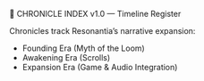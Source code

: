 📖 CHRONICLE INDEX v1.0 — Timeline Register

Chronicles track Resonantia’s narrative expansion:
- Founding Era (Myth of the Loom)
- Awakening Era (Scrolls)
- Expansion Era (Game & Audio Integration)
